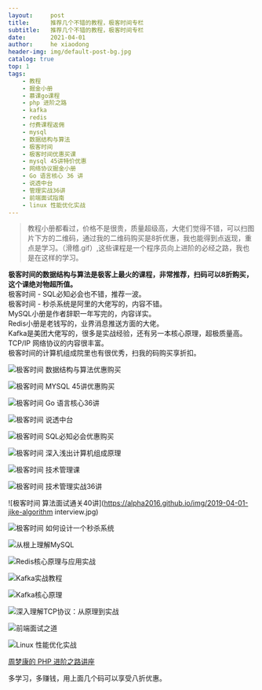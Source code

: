 ```yaml
---
layout:     post
title:      推荐几个不错的教程，极客时间专栏
subtitle:   推荐几个不错的教程，极客时间专栏
date:       2021-04-01
author:     he xiaodong
header-img: img/default-post-bg.jpg
catalog: true
top: 1
tags:
    - 教程
    - 掘金小册
    - 慕课go课程
    - php 进阶之路
    - kafka
    - redis
    - 付费课程返佣
    - mysql
    - 数据结构与算法
    - 极客时间
    - 极客时间优惠买课
    - mysql 45讲特价优惠
    - 网络协议掘金小册
    - Go 语言核心 36 讲
    - 说透中台
    - 管理实战36讲
    - 前端面试指南
    - linux 性能优化实战
---
```


> 教程小册都看过，价格不是很贵，质量超级高，大佬们觉得不错，可以扫图片下方的二维码，通过我的二维码购买是8折优惠，我也能得到点返现，重点是学习。（滑稽.gif）,这些课程是一个程序员向上进阶的必经之路，我也是在这样的学习。

**极客时间的数据结构与算法是极客上最火的课程，非常推荐，扫码可以8折购买，这个课绝对物超所值。**<br />
极客时间 - SQL必知必会也不错，推荐一波。<br/>
极客时间 - 秒杀系统是阿里的大佬写的，内容不错。<br />
MySQL小册是作者辞职一年写完的，内容详实。<br />
Redis小册是老钱写的，业界消息推送方面的大佬。<br />
Kafka是美团大佬写的，很多是实战经验，还有另一本核心原理，超极质量高。<br />
TCP/IP 网络协议的内容很丰富。<br />
极客时间的计算机组成院里也有很优秀，扫我的码购买享折扣。

![极客时间 数据结构与算法优惠购买](https://alpha2016.github.io/img/2019-04-01-jike-data-struct.png)

![极客时间 MYSQL 45讲优惠购买](https://alpha2016.github.io/img/2019-04-01-jike-mysql-45.jpg)

![极客时间 Go 语言核心36讲](https://alpha2016.github.io/img/2019-04-01-jike-go.png)

![极客时间 说透中台](https://alpha2016.github.io/img/2019-04-01-jike-center.png)

![极客时间 SQL必知必会优惠购买](https://alpha2016.github.io/img/2019-04-01-jike-mysql.png)

![极客时间 深入浅出计算机组成原理](https://alpha2016.github.io/img/2019-04-01-jike-computer.jpg)

![极客时间 技术管理课](https://alpha2016.github.io/img/2019-04-01-jike-team-lead.jpg)

![极客时间 技术管理实战36讲](https://alpha2016.github.io/img/2019-04-01-jike-management.jpg)

![极客时间 算法面试通关40讲](https://alpha2016.github.io/img/2019-04-01-jike-algorithm interview.jpg)

![极客时间 如何设计一个秒杀系统](https://alpha2016.github.io/img/2019-04-01-jike-high-concurrency.png)

![从根上理解MySQL](https://alpha2016.github.io/img/2019-04-01-mysql-book.png)

![Redis核心原理与应用实战](https://alpha2016.github.io/img/2019-04-01-redis-book.png)

![Kafka实战教程](https://alpha2016.github.io/img/2019-04-01-kafka-book.png)

![Kafka核心原理](https://alpha2016.github.io/img/2019-04-01-kafka-core-book.png)

![深入理解TCP协议：从原理到实战](https://alpha2016.github.io/img/2019-04-01-tcp-book.png)

![前端面试之道](https://alpha2016.github.io/img/2019-04-01-front-book.jpg)

![Linux 性能优化实战](https://alpha2016.github.io/img/2019-04-01-jike-linux.jpg)

[周梦康的 PHP 进阶之路讲座](https://segmentfault.com/ls/1650000011318558?r=bPqg5S)


多学习，多赚钱，用上面几个码可以享受八折优惠。
